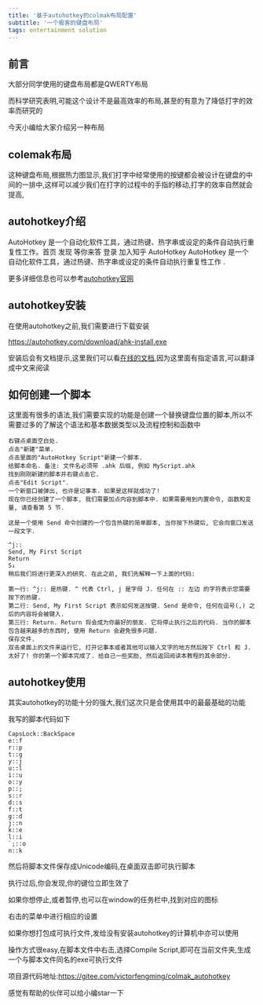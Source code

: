 ```yaml
---
title: '基于autohotkey的colmak布局配置'
subtitle: '一个极客的键盘布局'
tags: entertainment solution
---
```



## 前言
大部分同学使用的键盘布局都是QWERTY布局

而科学研究表明,可能这个设计不是最高效率的布局,甚至的有意为了降低打字的效率而研究的

今天小编给大家介绍另一种布局

## colemak布局

这种键盘布局,根据热力图显示,我们打字中经常使用的按键都会被设计在键盘的中间的一排中,这样可以减少我们在打字的过程中的手指的移动,打字的效率自然就会提高,

## autohotkey介绍

AutoHotkey 是一个自动化软件工具，通过热键、热字串或设定的条件自动执行重复性工作。首页 发现 等你来答 登录 加入知乎 AutoHotkey AutoHotkey 是一个自动化软件工具，通过热键、热字串或设定的条件自动执行重复性工作 .

更多详细信息也可以参考[autohotkey官网](https://www.autohotkey.com/)

## autohotkey安装
在使用autohotkey之前,我们需要进行下载安装

https://autohotkey.com/download/ahk-install.exe

安装后会有文档提示,这里我们可以看[在线的文档](https://wyagd001.github.io/zh-cn/docs/Tutorial.htm#s11),因为这里面有指定语言,可以翻译成中文来阅读

## 如何创建一个脚本
这里面有很多的语法,我们需要实现的功能是创建一个替换键盘位置的脚本,所以不需要过多的了解这个语法和基本数据类型以及流程控制和函数中

```
右键点桌面空白处.
点击"新建"菜单.
点击里面的"AutoHotkey Script"新建一个脚本.
给脚本命名. 备注: 文件名必须带 .ahk 后缀, 例如 MyScript.ahk
找到刚刚新建的脚本并右键点击它.
点击"Edit Script".
一个新窗口被弹出, 也许是记事本. 如果是这样就成功了!
现在你已经创建了一个脚本, 我们需要加点内容到脚本中. 如果需要用到内置命令, 函数和变量, 请查看第 5 节.

这是一个使用 Send 命令创建的一个包含热键的简单脚本, 当你按下热键后, 它会向窗口发送一段文字.

^j::
Send, My First Script
Return
S↓
稍后我们将进行更深入的研究. 在此之前, 我们先解释一下上面的代码:

第一行: ^j:: 是热键. ^ 代表 Ctrl, j 是字母 J. 任何在 :: 左边 的字符表示您需要按下的热键.
第二行: Send, My First Script 表示如何发送按键. Send 是命令, 任何在逗号(,) 之后的内容将会被键入.
第三行: Return. Return 将会成为你最好的朋友. 它将停止执行之后的代码. 当你的脚本包含越来越多的东西时, 使用 Return 会避免很多问题.
保存文件.
双击桌面上的文件来运行它, 打开记事本或者其他可以输入文字的地方然后按下 Ctrl 和 J.
太好了! 你的第一个脚本完成了. 给自己一些奖励, 然后返回阅读本教程的其余部分.
```


## autohotkey使用
其实autohotkey的功能十分的强大,我们这次只是会使用其中的最最基础的功能

我写的脚本代码如下
```ahk
CapsLock::BackSpace
e::f
r::p
t::g
y::j
u::l
i::u
o::y
p::;
s::r
d::s
f::t
g::d
j::n
k::e
l::i
`;::o
n::k
```

然后将脚本文件保存成Unicode编码,在桌面双击即可执行脚本

执行过后,你会发现,你的键位立即生效了

如果你想停止,或者暂停,也可以在window的任务栏中,找到对应的图标

右击的菜单中进行相应的设置

如果你想打包成可执行文件,发给没有安装autohotkey的计算机中亦可以使用

操作方式很easy,在脚本文件中右击,选择Compile Script,即可在当前文件夹,生成一个与脚本文件同名的exe可执行文件

项目源代码地址:https://gitee.com/victorfengming/colmak_autohotkey

感觉有帮助的伙伴可以给小编star一下

